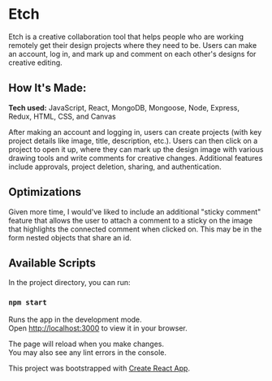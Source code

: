 # Etch
Etch is a creative collaboration tool that helps people who are working remotely get their design projects where they need to be. Users can make an account, log in, and mark up and comment on each other's designs for creative editing. 

<!-- **Link to project:**  -->

## How It's Made:

**Tech used:** JavaScript, React, MongoDB, Mongoose, Node, Express, Redux, HTML, CSS, and Canvas

After making an account and logging in, users can create projects (with key project details like image, title, description, etc.). Users can then click on a project to open it up, where they can mark up the design image with various drawing tools and write comments for creative changes. Additional features include approvals, project deletion, sharing, and authentication.

## Optimizations

Given more time, I would've liked to include an additional "sticky comment" feature that allows the user to attach a comment to a sticky on the image that highlights the connected comment when clicked on. This may be in the form nested objects that share an id.

<!-- ## Lessons Learned:

No matter what your experience level, being an engineer means continuously learning. Every time you build something you always have those *whoa this is awesome* or *fuck yeah I did it!* moments. This is where you should share those moments! Recruiters and interviewers love to see that you're self-aware and passionate about growing. -->

<!-- ## Examples:
Take a look at these couple examples that I have in my own portfolio: -->

## Available Scripts

In the project directory, you can run:

### `npm start`

Runs the app in the development mode.\
Open [http://localhost:3000](http://localhost:3000) to view it in your browser.

The page will reload when you make changes.\
You may also see any lint errors in the console.

This project was bootstrapped with [Create React App](https://github.com/facebook/create-react-app).